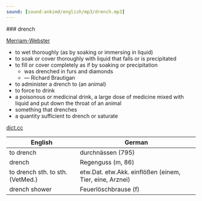 ```yaml
---
sound: [sound:ankimd/english/mp3/drench.mp3]
---
```


\### drench

[Merriam-Webster](https://www.merriam-webster.com/dictionary/drench)

- to wet thoroughly (as by soaking or immersing in liquid)
- to soak or cover thoroughly with liquid that falls or is precipitated
- to fill or cover completely as if by soaking or precipitation
    - was drenched in furs and diamonds
    - — Richard Brautigan
- to administer a drench to (an animal)
- to force to drink
- a poisonous or medicinal drink, a large dose of medicine mixed with liquid and put down the throat of an animal
- something that drenches
- a quantity sufficient to drench or saturate

[dict.cc](https://www.dict.cc/drench)

| English        | German       |
| -------------- | ------------ |
| to drench | durchnässen (795) |
| drench | Regenguss (m, 86) |
| to drench sth. to sth. (VetMed.) | etw.Dat. etw.Akk. einflößen (einem, Tier, eine, Arznei) |
| drench shower | Feuerlöschbrause (f) |
